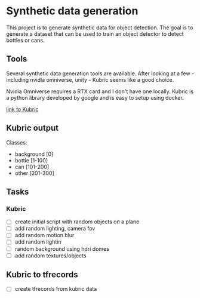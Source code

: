 # Synthetic data generation 

This project is to generate synthetic data for object detection. The goal is to generate a dataset that can be used to train an object detector to detect bottles or cans.

## Tools 

Several synthetic data generation tools are available. After looking at a few - including nvidia omniverse, unity - Kubric seems like a good choice. 

Nvidia Omniverse requires a RTX card and I don't have one locally. Kubric is a python library developed by google and is easy to setup using docker.


[link to Kubric](https://github.com/google-research/kubric/blob/main/challenges/multiview_matting/worker.py)


## Kubric output

Classes: 
* background [0]
* bottle [1-100]
* can [101-200]
* other [201-300]


## Tasks
### Kubric 

* [ ] create initial script with random objects on a plane
* [ ] add random lighting, camera fov
* [ ] add random motion blur
* [ ] add random lightin
* [ ] random background using hdri domes
* [ ] add random textures/objects 

## Kubric to tfrecords

* [ ] create tfrecords from kubric data


